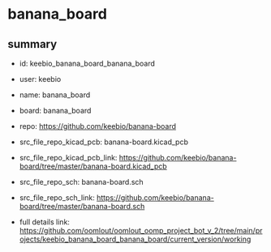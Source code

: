 # banana_board
 
## summary 
* id: keebio_banana_board_banana_board
* user: keebio
* name: banana_board
* board: banana_board
* repo: https://github.com/keebio/banana-board
* src_file_repo_kicad_pcb: banana-board.kicad_pcb
* src_file_repo_kicad_pcb_link: https://github.com/keebio/banana-board/tree/master/banana-board.kicad_pcb


* src_file_repo_sch: banana-board.sch
* src_file_repo_sch_link: https://github.com/keebio/banana-board/tree/master/banana-board.sch
* full details link: https://github.com/oomlout/oomlout_oomp_project_bot_v_2/tree/main/projects/keebio_banana_board_banana_board/current_version/working  







